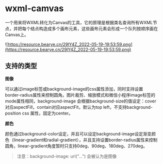 # wxml-camvas

一个用来将WXML转化为Canvas的工具，它的原理是根据类名查询所有WXML节点，并把每个结点构造成多个画布元素，这些画布元素会形成一个队列按顺序画在Canvas上。

![https://resource.bearye.cn/29lY4Z_2022-05-19-19:53:59.png](https://resource.bearye.cn/29lY4Z_2022-05-19-19:53:59.png)

## 支持的类型

**图像**

可以通过image标签或background-image的css属性添加，同时支持设置border-radius属性来控制圆角。图片裁剪、缩放模式和微信小程序image标签的mode属性相同，background-image 会根据background-size的值设定：cover对应aspectFill，contain对应aspectFit，默认为top left，不支持background-position css 属性，固定为center。

**颜色**

颜色通过background-color设定，并且可以设定background-image设定渐变颜色（linear-gradient和radial-gradient），并且支持设置border-radius属性来控制圆角，linear-gradient角度暂时只支持0deg、90deg、180deg、270deg。

> 注意：background-image: url("...") 会被认为是图像
